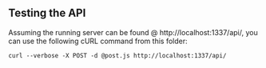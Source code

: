 ## Testing the API

Assuming the running server can be found @ http://localhost:1337/api/, you can
use the following cURL command from this folder:

``curl --verbose -X POST -d @post.js http://localhost:1337/api/``

